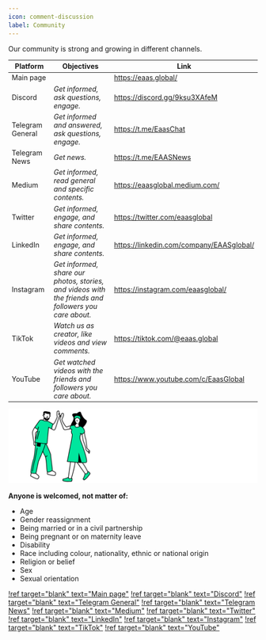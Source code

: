 ```yaml
---
icon: comment-discussion
label: Community
---
```


Our community is strong and growing in different channels.

| **Platform**         | **Objectives**                                                                                            | **Link**                                                     |
|------------------|-------------------------------------------------------------------------------------------------------|----------------------------------------------------------|
| Main page        |                                                                                                       | https://eaas.global/                                     |
| Discord          | *Get informed, ask questions, engage.*                                                                 | https://discord.gg/9ksu3XAfeM                            |
| Telegram General | *Get informed and answered, ask questions, engage.*                                                    | https://t.me/EaasChat                                    |
| Telegram News    | *Get news.*                                                                                             | https://t.me/EAASNews                                    |
| Medium           | *Get informed, read general and specific contents.*                                                     | https://eaasglobal.medium.com/                           |
| Twitter          | *Get informed, engage, and share contents.*                                                             | https://twitter.com/eaasglobal                           |
| LinkedIn         | *Get informed, engage, and share contents.*                                                             | https://linkedin.com/company/EAASglobal/             |
| Instagram        | *Get informed, share our photos, stories,*<br>*and videos with the friends and followers you care about.* | https://instagram.com/eaasglobal/                    |
| TikTok           | *Watch us as creator, like videos and view comments.*                                                   | https://tiktok.com/@eaas.global                      |
| YouTube          | *Get watched videos with the friends and followers you care about.*                                      | https://www.youtube.com/c/EaasGlobal |

![](src/headers/people_welcome.png)

**Anyone is welcomed, not matter of:**
- Age
- Gender reassignment
- Being married or in a civil partnership
- Being pregnant or on maternity leave
- Disability
- Race including colour, nationality, ethnic or national origin
- Religion or belief
- Sex
- Sexual orientation

[!ref target="blank" text="Main page"](https://eaas.global/)
[!ref target="blank" text="Discord"](https://discord.gg/9ksu3XAfeM)
[!ref target="blank" text="Telegram General"](https://t.me/EaasChat)
[!ref target="blank" text="Telegram News"](ttps://t.me/EAASNews)
[!ref target="blank" text="Medium"](https://eaasglobal.medium.com/)
[!ref target="blank" text="Twitter"](https://twitter.com/eaasglobal)
[!ref target="blank" text="LinkedIn"](https://linkedin.com/company/EAASglobal/)
[!ref target="blank" text="Instagram"](https://instagram.com/eaasglobal/)
[!ref target="blank" text="TikTok"](https://tiktok.com/@eaas.global)
[!ref target="blank" text="YouTube"](https://www.youtube.com/c/EaasGlobal)